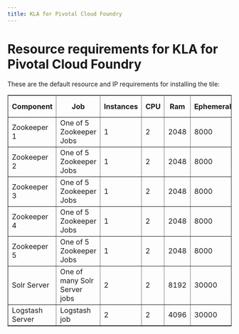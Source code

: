 ```yaml
---
title: KLA for Pivotal Cloud Foundry
---
```


# Resource requirements for KLA for Pivotal Cloud Foundry
These are the default resource and IP requirements for installing the tile:
<table border="1" class="nice">
	<tr>
		<th>Component</th>
		<th>Job</th>
		<th>Instances</th>
		<th>CPU</th>
		<th>Ram</th>
		<th>Ephemeral</th>
		<th>Persistent</th>
		<th>Static IP</th>
		<th>Dynamic IP</th>
	</tr>
	<tr>
 		<td>Zookeeper 1</td>
	 	<td>One of 5 Zookeeper Jobs</td>
	 	<td>1</td>
	 	<td>2</td>
	 	<td>2048</td>
	 	<td>8000</td>
	 	<td>2000</td>
	 	<td>1</td>
	 	<td>0</td>
 	</tr>
	<tr>
 		<td>Zookeeper 2</td>
	 	<td>One of 5 Zookeeper Jobs</td>
	 	<td>1</td>
	 	<td>2</td>
	 	<td>2048</td>
	 	<td>8000</td>
	 	<td>2000</td>
	 	<td>1</td>
	 	<td>0</td>
 	</tr>
	<tr>
 		<td>Zookeeper 3</td>
	 	<td>One of 5 Zookeeper Jobs</td>
	 	<td>1</td>
	 	<td>2</td>
	 	<td>2048</td>
	 	<td>8000</td>
	 	<td>2000</td>
	 	<td>1</td>
	 	<td>0</td>
 	</tr>
	<tr>
 		<td>Zookeeper 4</td>
	 	<td>One of 5 Zookeeper Jobs</td>
	 	<td>1</td>
	 	<td>2</td>
	 	<td>2048</td>
	 	<td>8000</td>
	 	<td>2000</td>
	 	<td>1</td>
	 	<td>0</td>
 	</tr>
	<tr>
 		<td>Zookeeper 5</td>
	 	<td>One of 5 Zookeeper Jobs</td>
	 	<td>1</td>
	 	<td>2</td>
	 	<td>2048</td>
	 	<td>8000</td>
	 	<td>2000</td>
	 	<td>1</td>
	 	<td>0</td>
 	</tr>
	<tr>
 		<td>Solr Server</td>
	 	<td>One of many Solr Server jobs</td>
	 	<td>2</td>
	 	<td>2</td>
	 	<td>8192</td>
	 	<td>30000</td>
	 	<td>100000</td>
	 	<td>1</td>
	 	<td>0</td>
 	</tr>
	<tr>
 		<td>Logstash Server</td>
	 	<td>Logstash job</td>
	 	<td>2</td>
	 	<td>2</td>
	 	<td>4096</td>
	 	<td>30000</td>
	 	<td>10000</td>
	 	<td>1</td>
	 	<td>0</td>
 	</tr>
</table>
